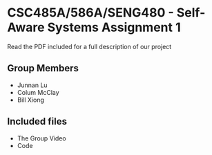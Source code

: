 CSC485A/586A/SENG480 - Self-Aware Systems Assignment 1
======

Read the PDF included for a full description of our project

Group Members
------
* Junnan Lu
* Colum McClay
* Bill Xiong


Included files
------
* The Group Video
* Code
